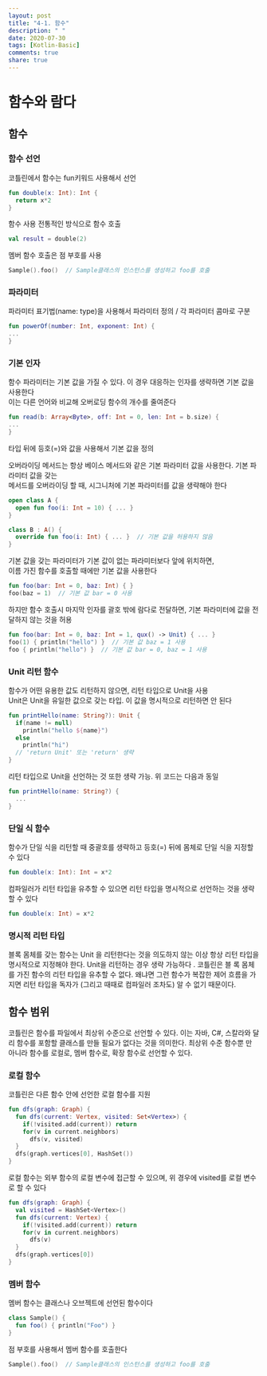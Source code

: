```yaml
---
layout: post
title: "4-1. 함수"
description: " "
date: 2020-07-30
tags: [Kotlin-Basic]
comments: true
share: true
---
```


# 함수와 람다
## 함수
### 함수 선언
코틀린에서 함수는 fun키워드 사용해서 선언

```kotlin
fun double(x: Int): Int {
  return x*2
}
```

함수 사용
전통적인 방식으로 함수 호출

```kotlin
val result = double(2)
```

멤버 함수 호출은 점 부호를 사용

```kotlin
Sample().foo()  // Sample클래스의 인스턴스를 생성하고 foo를 호출
```

### 파라미터
파라미터 표기법(name: type)을 사용해서 파라미터 정의 / 각 파라미터 콤마로 구분

```kotlin
fun powerOf(number: Int, exponent: Int) {
...
}
```

### 기본 인자
함수 파라미터는 기본 값을 가질 수 있다. 이 경우 대응하는 인자를 생략하면 기본 값을 사용한다   
이는 다른 언어와 비교해 오버로딩 함수의 개수를 줄여준다

```kotlin
fun read(b: Array<Byte>, off: Int = 0, len: Int = b.size) {
...
}
```

타입 뒤에 등호(=)와 값을 사용해서 기본 값을 정의

오버라이딩 메서드는 항상 베이스 메서드와 같은 기본 파라미터 값을 사용한다. 기본 파라미터 값을 갖는   
메서드를 오버라이딩 할 때, 시그니처에 기본 파라미터를 값을 생략해야 한다

```kotlin
open class A {
  open fun foo(i: Int = 10) { ... }
}

class B : A() {
  override fun foo(i: Int) { ... }  // 기본 값을 허용하지 않음
}
```

기본 값을 갖는 파라미터가 기본 값이 없는 파라미터보다 앞에 위치하면,   
이름 가진 함수를 호출할 때에만 기본 값을 사용한다

```kotlin
fun foo(bar: Int = 0, baz: Int) { }
foo(baz = 1)  // 기본 값 bar = 0 사용
```

하지만 함수 호출시 마지막 인자를 괄호 밖에 람다로 전달하면, 기본 파라미터에 값을 전달하지 않는 것을 허용

```kotlin
fun foo(bar: Int = 0, baz: Int = 1, qux() -> Unit) { ... }
foo(1) { println("hello") }  // 기본 값 baz = 1 사용
foo { println("hello") }  // 기본 값 bar = 0, baz = 1 사용
```

### Unit 리턴 함수
함수가 어떤 유용한 값도 리턴하지 않으면, 리턴 타입으로 Unit을 사용   
Unit은 Unit을 유일한 값으로 갖는 타입. 이 값을 명시적으로 리턴하면 안 된다

```kotlin
fun printHello(name: String?): Unit {
  if(name != null)
    println("hello ${name}")
  else
    println("hi")
  // 'return Unit' 또는 'return' 생략
}
```

리턴 타입으로 Unit을 선언하는 것 또한 생략 가능. 위 코드는 다음과 동일

```kotlin
fun printHello(name: String?) {
  ...
}
```

### 단일 식 함수
함수가 단일 식을 리턴할 때 중괄호를 생략하고 등호(=) 뒤에 몸체로 단일 식을 지정할 수 있다

```kotlin
fun double(x: Int): Int = x*2
```

컴파일러가 리턴 타입을 유추할 수 있으면 리턴 타입을 명시적으로 선언하는 것을 생략할 수 있다

```kotlin
fun double(x: Int) = x*2
```

### 명시적 리턴 타입
블록 몸체를 갖는 함수는 Unit	을 리턴한다는 것을 의도하지 않는 이상 항상 리턴 타입을 명시적으로 지정해야 한다. Unit을 리턴하는 경우 생략 가능하다 . 코틀린은 블 록 몸체를 가진 함수의 리턴 타입을 유추할 수 없다. 왜냐면 그런 함수가 복잡한 제어 흐름을 가지면 리턴 타입을 독자가 (그리고 때때로 컴파일러 조차도) 알 수 없기 때문이다.
## 함수 범위
코틀린은 함수를 파일에서 최상위 수준으로 선언할 수 있다. 이는 자바, C#, 스칼라와 달리 함수를 포함할 클래스를 만들 필요가 없다는 것을 의미한다. 최상위 수준 함수뿐 만 아니라 함수를 로컬로, 멤버 함수로, 확장 함수로 선언할 수 있다.
### 로컬 함수
코틀린은 다른 함수 안에 선언한 로컬 함수를 지원

```kotlin
fun dfs(graph: Graph) {
  fun dfs(current: Vertex, visited: Set<Vertex>) {
    if(!visited.add(current)) return
    for(v in current.neighbors)
      dfs(v, visited)
  }
  dfs(graph.vertices[0], HashSet())
}
```

로컬 함수는 외부 함수의 로컬 변수에 접근할 수 있으며, 위 경우에 visited를 로컬 변수로 할 수 있다

```kotlin
fun dfs(graph: Graph) {
  val visited = HashSet<Vertex>()
  fun dfs(current: Vertex) {
    if(!visited.add(current)) return
    for(v in current.neighbors)
      dfs(v)
  }
  dfs(graph.vertices[0])
}
```

### 멤버 함수
멤버 함수는 클래스나 오브젝트에 선언된 함수이다

```kotlin
class Sample() {
  fun foo() { println("Foo") }
}
```

점 부호를 사용해서 멤버 함수를 호출한다

```kotlin
Sample().foo()  // Sample클래스의 인스턴스를 생성하고 foo를 호출
```













